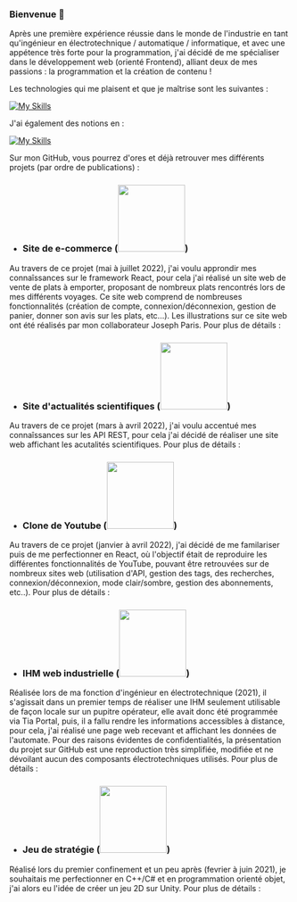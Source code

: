 ### Bienvenue 👋

Après une première expérience réussie dans le monde de l'industrie en tant qu'ingénieur en électrotechnique / automatique / informatique, et avec une appétence très forte pour la programmation, j'ai décidé de me spécialiser dans le développement web (orienté Frontend), alliant deux de mes passions : la programmation et la création de contenu !

Les technologies qui me plaisent et que je maîtrise sont les suivantes : 

[![My Skills](https://skills.thijs.gg/icons?i=html,css,js,react,vue,cpp,unity)](https://skills.thijs.gg)

J'ai également des notions en : 

[![My Skills](https://skills.thijs.gg/icons?i=php,mysql,py)](https://skills.thijs.gg)

Sur mon GitHub, vous pourrez d'ores et déjà retrouver mes différents projets (par ordre de publications) : 

- ### <p>Site de e-commerce (<span><a href="https://skillicons.dev"><img width="120" src="https://skillicons.dev/icons?i=react,redux,materialui,vscode"/></a>)</span></p>

Au travers de ce projet (mai à juillet 2022), j'ai voulu approndir mes connaîssances sur le framework React, pour cela j'ai réalisé un site web de vente de plats à emporter, proposant de nombreux plats rencontrés lors de mes différents voyages. Ce site web comprend de nombreuses fonctionnalités (création de compte, connexion/déconnexion, gestion de panier, donner son avis sur les plats, etc...). Les illustrations sur ce site web ont été réalisés par mon collaborateur Joseph Paris. Pour plus de détails : 

- ### <p>Site d'actualités scientifiques (<span><a href="https://skillicons.dev"><img width="120" src="https://skillicons.dev/icons?i=react,redux,materialui,vscode"/></a>)</span></p>

Au travers de ce projet (mars à avril 2022), j'ai voulu accentué mes connaîssances sur les API REST, pour cela j'ai décidé de réaliser une site web affichant les acutalités scientifiques. Pour plus de détails : 

- ### <p>Clone de Youtube (<span><a href="https://skillicons.dev"><img width="120" src="https://skillicons.dev/icons?i=react,redux,materialui,vscode"/></a>)</span></p>

Au travers de ce projet (janvier à avril 2022), j'ai décidé de me familariser puis de me perfectionner en React, où l'objectif était de reproduire les différentes fonctionnalités de YouTube, pouvant être retrouvées sur de nombreux sites web (utilisation d'API, gestion des tags, des recherches, connexion/déconnexion, mode clair/sombre, gestion des abonnements, etc..). Pour plus de détails : 

- ### <p>IHM web industrielle (<span><a href="https://skillicons.dev"><img width="120" src="https://skillicons.dev/icons?i=html,css,js,vscode"/></a>)</span></p>

Réalisée lors de ma fonction d'ingénieur en électrotechnique (2021), il s'agissait dans un premier temps de réaliser une IHM seulement utilisable de façon locale sur un pupitre opérateur, elle avait donc été programmée via Tia Portal, puis, il a fallu rendre les informations accessibles à distance, pour cela, j'ai réalisé une page web recevant et affichant les données de l'automate. Pour des raisons évidentes de confidentialités, la présentation du projet sur GitHub est une reproduction très simplifiée, modifiée et ne dévoilant aucun des composants électrotechniques utilisés. Pour plus de détails :  

- ### <p>Jeu de stratégie (<span><a href="https://skillicons.dev"><img width="120" src="https://skillicons.dev/icons?i=cpp,cs,visualstudio,unity"/></a>)</span></p>

Réalisé lors du premier confinement et un peu après (fevrier à juin 2021), je souhaitais me perfectionner en C++/C# et en programmation orienté objet, j'ai alors eu l'idée de créer un jeu 2D sur Unity. Pour plus de détails : 



